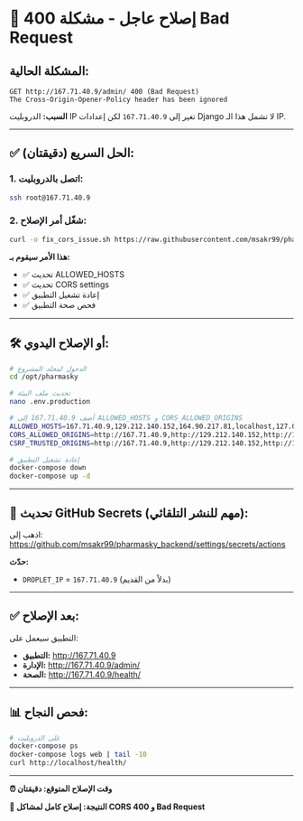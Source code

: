 # 🚨 إصلاح عاجل - مشكلة 400 Bad Request

## المشكلة الحالية:
```
GET http://167.71.40.9/admin/ 400 (Bad Request)
The Cross-Origin-Opener-Policy header has been ignored
```

**السبب:** الدروبليت IP تغير إلى `167.71.40.9` لكن إعدادات Django لا تشمل هذا الـ IP.

---

## ✅ الحل السريع (دقيقتان):

### 1. اتصل بالدروبليت:
```bash
ssh root@167.71.40.9
```

### 2. شغّل أمر الإصلاح:
```bash
curl -o fix_cors_issue.sh https://raw.githubusercontent.com/msakr99/pharmasky_backend/main/fix_cors_issue.sh && chmod +x fix_cors_issue.sh && ./fix_cors_issue.sh
```

**هذا الأمر سيقوم بـ:**
- ✅ تحديث ALLOWED_HOSTS
- ✅ تحديث CORS settings
- ✅ إعادة تشغيل التطبيق
- ✅ فحص صحة التطبيق

---

## 🛠️ أو الإصلاح اليدوي:

```bash
# الدخول لمجلد المشروع
cd /opt/pharmasky

# تحديث ملف البيئة
nano .env.production

# أضف 167.71.40.9 إلى ALLOWED_HOSTS و CORS_ALLOWED_ORIGINS
ALLOWED_HOSTS=167.71.40.9,129.212.140.152,164.90.217.81,localhost,127.0.0.1
CORS_ALLOWED_ORIGINS=http://167.71.40.9,http://129.212.140.152,http://164.90.217.81,http://localhost
CSRF_TRUSTED_ORIGINS=http://167.71.40.9,http://129.212.140.152,http://164.90.217.81,http://localhost

# إعادة تشغيل التطبيق
docker-compose down
docker-compose up -d
```

---

## 🔐 تحديث GitHub Secrets (مهم للنشر التلقائي):

اذهب إلى: https://github.com/msakr99/pharmasky_backend/settings/secrets/actions

**حدّث:**
- `DROPLET_IP` = `167.71.40.9` (بدلاً من القديم)

---

## ✅ بعد الإصلاح:

التطبيق سيعمل على:
- **التطبيق:** http://167.71.40.9
- **الإدارة:** http://167.71.40.9/admin/
- **الصحة:** http://167.71.40.9/health/

---

## 📊 فحص النجاح:

```bash
# على الدروبليت
docker-compose ps
docker-compose logs web | tail -10
curl http://localhost/health/
```

---

**⏰ وقت الإصلاح المتوقع: دقيقتان**

**🎯 النتيجة: إصلاح كامل لمشاكل CORS و 400 Bad Request**
